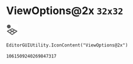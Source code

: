 # ViewOptions@2x `32x32`
<img src="/img/ViewOptions@2x.png" width=32 height=32>

``` CSharp
EditorGUIUtility.IconContent("ViewOptions@2x")
```
```
1061509240269847317
```
